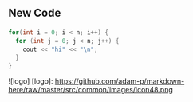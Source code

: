 ## New Code
```c++
for(int i = 0; i < n; i++) {
  for (int j = 0; j < n; j++) {
    cout << "hi" << "\n";
  }
}
```

![logo] 
[logo]: https://github.com/adam-p/markdown-here/raw/master/src/common/images/icon48.png
